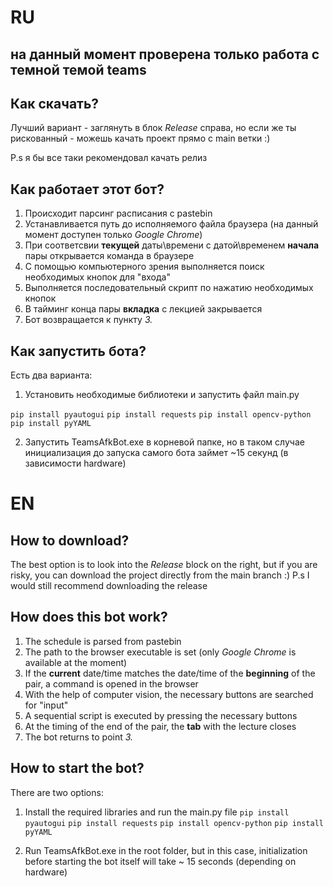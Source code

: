 # RU

## на данный момент проверена только работа с темной темой teams

## Как скачать?
Лучший вариант - заглянуть в блок *Release* справа, но если же ты рискованный - можешь качать проект прямо с main ветки :) 

P.s я бы все таки рекомендовал качать релиз
## Как работает этот бот?

 1. Происходит парсинг расписания с pastebin
 2. Устанавливается путь до исполняемого файла браузера (на данный момент доступен только *Google Chrome*)
 3. При соответсвии **текущей** даты\времени с датой\временем **начала** пары открывается команда в браузере
 4. С помощью компьютерного зрения выполняется поиск необходимых кнопок для "входа"
 5. Выполняется последовательный скрипт по нажатию необходимых кнопок
 6. В тайминг конца пары **вкладка** с лекцией закрывается
 7. Бот возвращается к пункту *3.*

## Как запустить бота?
Есть два варианта:

 1. Установить необходимые библиотеки и запустить файл main.py
 

`pip install pyautogui`
`pip install requests`
`pip install opencv-python`
`pip install pyYAML`

 2. Запустить TeamsAfkBot.exe в корневой папке, но в таком случае инициализация до запуска самого бота займет ~15 секунд (в зависимости hardware)


# EN

## How to download?
The best option is to look into the *Release* block on the right, but if you are risky, you can download the project directly from the main branch :)
P.s I would still recommend downloading the release
## How does this bot work?

1. The schedule is parsed from pastebin
2. The path to the browser executable is set (only *Google Chrome* is available at the moment)
3. If the **current** date/time matches the date/time of the **beginning** of the pair, a command is opened in the browser
4. With the help of computer vision, the necessary buttons are searched for "input"
5. A sequential script is executed by pressing the necessary buttons
6. At the timing of the end of the pair, the **tab** with the lecture closes
7. The bot returns to point *3.*

## How to start the bot?
There are two options:

1. Install the required libraries and run the main.py file 
`pip install pyautogui`
`pip install requests`
`pip install opencv-python`
`pip install pyYAML`

3. Run TeamsAfkBot.exe in the root folder, but in this case, initialization before starting the bot itself will take ~ 15 seconds (depending on hardware)

